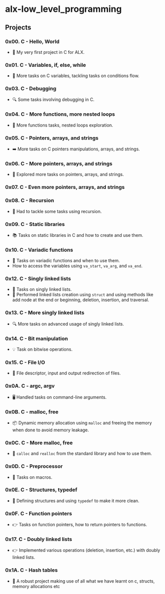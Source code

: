 # alx-low_level_programming

## Projects

### 0x00. C - Hello, World
- 🚀 My very first project in C for ALX.

### 0x01. C - Variables, if, else, while
- 🔄 More tasks on C variables, tackling tasks on conditions flow.

### 0x03. C - Debugging
- 🔍 Some tasks involving debugging in C.

### 0x04. C - More functions, more nested loops
- 🔄 More functions tasks, nested loops exploration.

### 0x05. C - Pointers, arrays, and strings
- ➡️ More tasks on C pointers manipulations, arrays, and strings.

### 0x06. C - More pointers, arrays, and strings
- 🔗 Explored more tasks on pointers, arrays, and strings.

### 0x07. C - Even more pointers, arrays, and strings

### 0x08. C - Recursion
- 🔁 Had to tackle some tasks using recursion.

### 0x09. C - Static libraries
- 📚 Tasks on static libraries in C and how to create and use them.

### 0x10. C - Variadic functions
- 🔄 Tasks on variadic functions and when to use them.
- How to access the variables using `va_start`, `va_arg`, and `va_end`.

### 0x12. C - Singly linked lists
- 🔄 Tasks on singly linked lists.
- 🔄 Performed linked lists creation using `struct` and using methods like add node at the end or beginning, deletion, insertion, and traversal.

### 0x13. C - More singly linked lists
- 🔍 More tasks on advanced usage of singly linked lists.

### 0x14. C - Bit manipulation
- 💡 Task on bitwise operations.

### 0x15. C - File I/O
- 📄 File descriptor, input and output redirection of files.

### 0x0A. C - argc, argv
- 🖥️ Handled tasks on command-line arguments.

### 0x0B. C - malloc, free
- 📦 Dynamic memory allocation using `malloc` and freeing the memory when done to avoid memory leakage.

### 0x0C. C - More malloc, free
- 🔄 `calloc` and `realloc` from the standard library and how to use them.

### 0x0D. C - Preprocessor
- 💬 Tasks on macros.

### 0x0E. C - Structures, typedef
- 🧱 Defining structures and using `typedef` to make it more clean.

### 0x0F. C - Function pointers
- 👉 Tasks on function pointers, how to return pointers to functions.

### 0x17. C - Doubly linked lists
- 👉 Implemented various operations (deletion, insertion, etc.) with doubly linked lists.

### 0x1A. C - Hash tables
- 🧱 A robust project making use of all what we have learnt on c, structs, memory allocations etc
